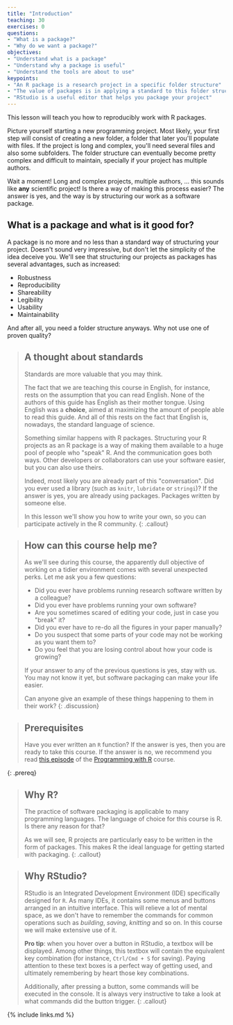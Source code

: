 ```yaml
---
title: "Introduction"
teaching: 30
exercises: 0
questions:
- "What is a package?"
- "Why do we want a package?"
objectives:
- "Understand what is a package"
- "Understand why a package is useful"
- "Understand the tools are about to use"
keypoints:
- "An R package is a research project in a specific folder structure"
- "The value of packages is in applying a standard to this folder structure"
- "RStudio is a useful editor that helps you package your project"
---
```


This lesson will teach you how to reproducibly work with R packages. 

Picture yourself starting a new programming project.
Most likely, your first step will consist of creating a new folder, a folder that later you'll populate with files.
If the project is long and complex, you'll need several files and also some subfolders.
The folder structure can eventually become pretty complex and difficult to maintain, specially if your project has multiple authors.

Wait a moment!
Long and complex projects, multiple authors, ... this sounds like **any** scientific project!
Is there a way of making this process easier?
The answer is yes, and the way is by structuring our work as a software package.

## What is a package and what is it good for?

A package is no more and no less than a standard way of structuring your project.
Doesn't sound very impressive, but don't let the simplicity of the idea deceive you.
We'll see that structuring our projects as packages has several advantages, such as increased:

- Robustness
- Reproducibility
- Shareability
- Legibility
- Usability
- Maintainability

And after all, you need a folder structure anyways.
Why not use one of proven quality?

> ## A thought about standards
> Standards are more valuable that you may think.
>
> The fact that we are teaching this course in English, for instance, rests on the assumption that you can read English.
> None of the authors of this guide has English as their mother tongue.
> Using English was a **choice**, aimed at maximizing the amount of people able to read this guide.
> And all of this rests on the fact that English is, nowadays, the standard language of science.
>
> Something similar happens with R packages.
> Structuring your R projects as an R package is a way of making them available to a huge pool of people who "speak" R.
> And the communication goes both ways.
> Other developers or collaborators can use your software easier, but you can also use theirs.
>
> Indeed, most likely you are already part of this "conversation".
> Did you ever used a library (such as `knitr`, `lubridate` or `stringi`)?
> If the answer is yes, you are already using packages.
> Packages written by someone else.
>
> In this lesson we'll show you how to write your own, so you can participate actively in the R community.
{: .callout}

> ## How can this course help me?
> 
> As we'll see during this course, the apparently dull objective of working on a tidier environment comes with several unexpected perks.
> Let me ask you a few questions:
> 
> - Did you ever have problems running research software written by a colleague?
> - Did you ever have problems running your own software?
> - Are you sometimes scared of editing your code, just in case you "break" it?
> - Did you ever have to re-do all the figures in your paper manually?
> - Do you suspect that some parts of your code may not be working as you want them to?
> - Do you feel that you are losing control about how your code is growing?
>
> If your answer to any of the previous questions is yes, stay with us.
> You may not know it yet, but software packaging can make your life easier.
>
> Can anyone give an example of these things happening to them in their work?
{: .discussion}

> ## Prerequisites
> Have you ever written an `R` function?
> If the answer is yes, then you are ready to take this course.
> If the answer is no, we recommend you read [this episode](https://swcarpentry.github.io/r-novice-inflammation/02-func-R/index.html) of the [Programming with R](https://swcarpentry.github.io/r-novice-inflammation/) course.
> 
{: .prereq}
> ## Why R?
> The practice of software packaging is applicable to many programming languages.
> The language of choice for this course is R.
> Is there any reason for that?
>
> As we will see, R projects are particularly easy to be written in the form of packages.
> This makes R the ideal language for getting started with packaging.
{: .callout}

> ## Why RStudio?
> RStudio is an Integrated Development Environment (IDE) specifically designed for `R`.
> As many IDEs, it contains some menus and buttons arranged in an intuitive interface.
> This will relieve a lot of mental space, as we don't have to remember the commands for common operations such as _building_, _saving_, _knitting_ and so on.
> In this course we will make extensive use of it.
>
> **Pro tip**: when you hover over a button in RStudio, a textbox will be displayed. Among other things, this textbox will contain the equivalent key combination (for instance, `Ctrl/Cmd + S` for saving).
> Paying attention to these text boxes is a perfect way of getting used, and ultimately remembering by heart those key combinations.
>
> Additionally, after pressing a button, some commands will be executed in the console.
> It is always very instructive to take a look at what commands did the button trigger.
{: .callout}

{% include links.md %}
